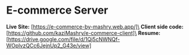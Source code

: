 # E-commerce Server
**Live Site:** [https://e-commerce-by-mashry.web.app/]\
**Client side code:** [https://github.com/kaziMashry/e-commerce-client]\
**Resume:** [https://drive.google.com/file/d/1Qj5cNWNQf-WOplvzQCc6JejnUp2_G43e/view]
